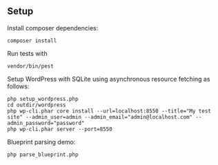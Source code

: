 ## Setup

Install composer dependencies:

```shell
composer install
```

Run tests with

```shell
vendor/bin/pest
```

Setup WordPress with SQLite using asynchronous resource fetching as follows:

```shell
php setup_wordpress.php
cd outdir/wordpress  
php wp-cli.phar core install --url=localhost:8550 --title="My test site" --admin_user=admin --admin_email="admin@localhost.com" --admin_password="password"
php wp-cli.phar server --port=8550 
```

Blueprint parsing demo:

```shell
php parse_blueprint.php
```
